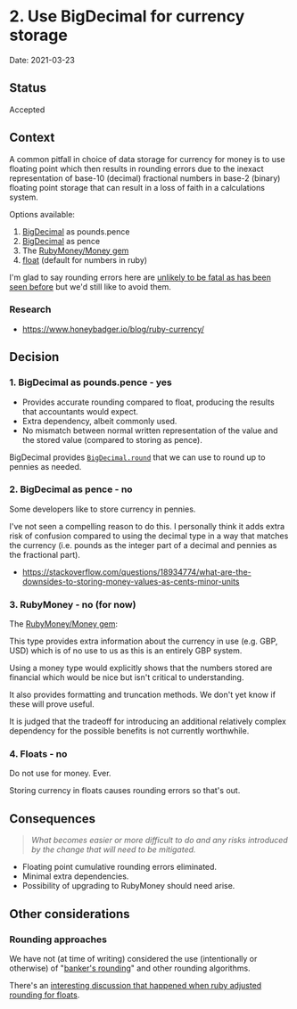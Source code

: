 # 2. Use BigDecimal for currency storage

Date: 2021-03-23

## Status

Accepted

## Context

A common pitfall in choice of data storage for currency for money is to use floating point which then results in rounding errors due to the inexact representation of base-10 (decimal) fractional numbers in base-2 (binary) floating point storage that can result in a loss of faith in a calculations system.

Options available:

1. [BigDecimal](https://ruby-doc.org/stdlib-3.0.0/libdoc/bigdecimal/rdoc/BigDecimal.html) as pounds.pence
2. [BigDecimal](https://ruby-doc.org/stdlib-3.0.0/libdoc/bigdecimal/rdoc/BigDecimal.html) as pence
3. The [RubyMoney/Money gem](https://github.com/RubyMoney/money)
4. [float](https://ruby-doc.org/core-3.0.0/Float.html) (default for numbers in ruby)

I'm glad to say rounding errors here are [unlikely to be fatal as has been seen before](https://www.gao.gov/products/imtec-92-26) but we'd still like to avoid them.

### Research

* <https://www.honeybadger.io/blog/ruby-currency/>

## Decision

### 1. BigDecimal as pounds.pence - yes

* Provides accurate rounding compared to float, producing the results that accountants would expect.
* Extra dependency, albeit commonly used.
* No mismatch between normal written representation of the value and the stored value (compared to storing as pence).

BigDecimal provides [`BigDecimal.round`](https://ruby-doc.org/stdlib-3.0.0/libdoc/bigdecimal/rdoc/BigDecimal.html#method-i-round) that we can use to round up to pennies as needed.

### 2. BigDecimal as pence - no

Some developers like to store currency in pennies.

I've not seen a compelling reason to do this. I personally think it adds extra risk of confusion compared to using the decimal type in a way that matches the currency (i.e. pounds as the integer part of a decimal and pennies as the fractional part).

* <https://stackoverflow.com/questions/18934774/what-are-the-downsides-to-storing-money-values-as-cents-minor-units>

### 3. RubyMoney - no (for now)

The [RubyMoney/Money gem](https://github.com/RubyMoney/money):

This type provides extra information about the currency in use (e.g. GBP, USD) which is of no use to us as this is an entirely GBP system.

Using a money type would explicitly shows that the numbers stored are financial which would be nice but isn't critical to understanding.

It also provides formatting and truncation methods. We don't yet know if these will prove useful.

It is judged that the tradeoff for introducing an additional relatively complex dependency for the possible benefits is not currently worthwhile.

### 4. Floats - no

Do not use for money. Ever.

Storing currency in floats causes rounding errors so that's out.

## Consequences

> *What becomes easier or more difficult to do and any risks introduced by the change that will need to be mitigated.*

* Floating point cumulative rounding errors eliminated.
* Minimal extra dependencies.
* Possibility of upgrading to RubyMoney should need arise.

## Other considerations

### Rounding approaches

We have not (at time of writing) considered the use (intentionally or otherwise) of "[banker's rounding](https://rounding.to/understanding-the-bankers-rounding/)" and other rounding algorithms.

There's an [interesting discussion that happened when ruby adjusted rounding for floats](https://bugs.ruby-lang.org/issues/12958#note-16).
